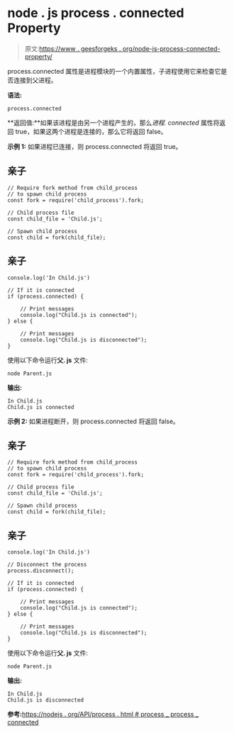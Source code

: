 # node . js process . connected Property

> 原文:[https://www . geesforgeks . org/node-js-process-connected-property/](https://www.geeksforgeeks.org/node-js-process-connected-property/)

process.connected 属性是进程模块的一个内置属性，子进程使用它来检查它是否连接到父进程。

**语法:**

```
process.connected
```

**返回值:**如果该进程是由另一个进程产生的，那么*进程. connected* 属性将返回 true，如果这两个进程是连接的，那么它将返回 false。

**示例 1:** 如果进程已连接，则 process.connected 将返回 true。

## 亲子

```
// Require fork method from child_process 
// to spawn child process
const fork = require('child_process').fork;

// Child process file
const child_file = 'Child.js';

// Spawn child process
const child = fork(child_file);
```

## 亲子

```
console.log('In Child.js')

// If it is connected
if (process.connected) {

    // Print messages
    console.log("Child.js is connected");
} else {

    // Print messages
    console.log("Child.js is disconnected");
}
```

使用以下命令运行**父. js** 文件:

```
node Parent.js
```

**输出:**

```
In Child.js
Child.js is connected
```

**示例 2:** 如果进程断开，则 process.connected 将返回 false。

## 亲子

```
// Require fork method from child_process 
// to spawn child process
const fork = require('child_process').fork;

// Child process file
const child_file = 'Child.js';

// Spawn child process
const child = fork(child_file);
```

## 亲子

```
console.log('In Child.js')

// Disconnect the process
process.disconnect();

// If it is connected
if (process.connected) {

    // Print messages
    console.log("Child.js is connected");
} else {

    // Print messages
    console.log("Child.js is disconnected");
}
```

使用以下命令运行**父. js** 文件:

```
node Parent.js
```

**输出:**

```
In Child.js
Child.js is disconnected
```

**参考:**[https://nodejs . org/API/process . html # process _ process _ connected](https://nodejs.org/api/process.html#process_process_connected)